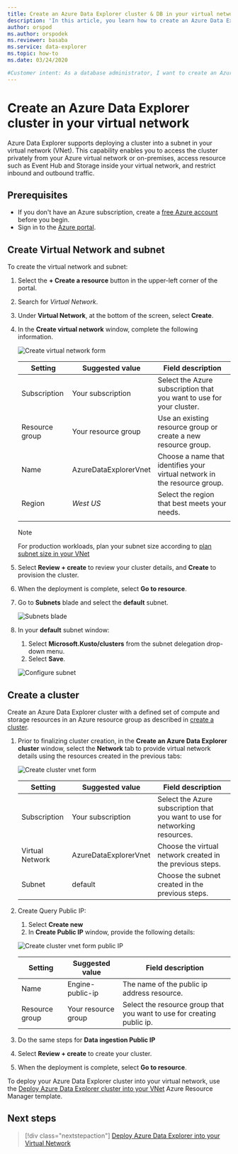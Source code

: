 ```yaml
---
title: Create an Azure Data Explorer cluster & DB in your virtual network
description: 'In this article, you learn how to create an Azure Data Explorer cluster in your virtual network.'
author: orspod
ms.author: orspodek
ms.reviewer: basaba
ms.service: data-explorer
ms.topic: how-to
ms.date: 03/24/2020

#Customer intent: As a database administrator, I want to create an Azure Data Explorer cluster and database in my virtual network.
---
```


# Create an Azure Data Explorer cluster in your virtual network

Azure Data Explorer supports deploying a cluster into a subnet in your virtual network (VNet). This capability enables you to access the cluster privately from your Azure virtual network or on-premises, access resource such as Event Hub and Storage inside your virtual network, and restrict inbound and outbound traffic.

## Prerequisites

* If you don't have an Azure subscription, create a [free Azure account](https://azure.microsoft.com/free/) before you begin.
* Sign in to the [Azure portal](https://portal.azure.com/).

## Create Virtual Network and subnet

To create the virtual network and subnet:

1. Select the **+ Create a resource** button in the upper-left corner of the portal.
1. Search for *Virtual Network*.
1. Under **Virtual Network**, at the bottom of the screen, select **Create**.
1. In the **Create virtual network** window, complete the following information.

   ![Create virtual network form](media/vnet-create-cluster-portal/vnet-blade.png)

    **Setting** | **Suggested value** | **Field description**
    |---|---|---|
    | Subscription | Your subscription | Select the Azure subscription that you want to use for your cluster.|
    | Resource group | Your resource group | Use an existing resource group or create a new resource group. |
    | Name | AzureDataExplorerVnet | Choose a name that identifies your virtual network in the resource group.
    | Region | *West US* | Select the region that best meets your needs.
    | | | |

    > [!NOTE]
    > For production workloads, plan your subnet size according to [plan subnet size in your VNet](vnet-deployment.md#plan-subnet-size-in-your-vnet)

1. Select **Review + create** to review your cluster details, and **Create** to provision the cluster.

1. When the deployment is complete, select **Go to resource**.
1. Go to **Subnets** blade and select the **default** subnet.
    
    ![Subnets blade](media/vnet-create-cluster-portal/subnets.png)

1. In your **default** subnet window:
    1. Select **Microsoft.Kusto/clusters** from the subnet delegation drop-down menu.
    1. Select **Save**.
    
    ![Configure subnet](media/vnet-create-cluster-portal/vnet-delegate-subnet.png)

## Create a cluster

Create an Azure Data Explorer cluster with a defined set of compute and storage resources in an Azure resource group as described in [create a cluster](create-cluster-database-portal.md#create-a-cluster).

1. Prior to finalizing cluster creation, in the **Create an Azure Data Explorer cluster** window, select the **Network** tab to provide virtual network details using the resources created in the previous tabs:

   ![Create cluster vnet form](media/vnet-create-cluster-portal/create-cluster-form-vnet.png)

    **Setting** | **Suggested value** | **Field description**
    |---|---|---|
    | Subscription | Your subscription | Select the Azure subscription that you want to use for networking resources.|
    | Virtual Network | AzureDataExplorerVnet | Choose the virtual network created in the previous steps.
    | Subnet | default | Choose the subnet created in the previous steps.

1. Create Query Public IP:
    1. Select **Create new**
    1. In **Create Public IP** window, provide the following details:
    
    ![Create cluster vnet form public IP](media/vnet-create-cluster-portal/vnet-create-public-ip.png)

    | **Setting** | **Suggested value** | **Field description** |
    |---|---|---|
    | Name | Engine-public-ip | The name of the public ip address resource.|
    | Resource group | Your resource group | Select the resource group that you want to use for creating public ip.|

1. Do the same steps for **Data ingestion Public IP**
1. Select **Review + create** to create your cluster.
1. When the deployment is complete, select **Go to resource**.

To deploy your Azure Data Explorer cluster into your virtual network, use the [Deploy Azure Data Explorer cluster into your VNet](https://azure.microsoft.com/resources/templates/101-kusto-vnet/) Azure Resource Manager template.

## Next steps

> [!div class="nextstepaction"]
> [Deploy Azure Data Explorer into your Virtual Network](vnet-deployment.md)
